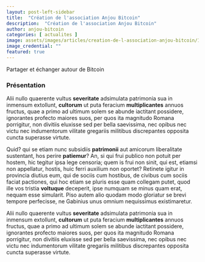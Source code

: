 ```yaml
---
layout: post-left-sidebar
title:  "Création de l'association Anjou Bitcoin"
description:  "Création de l'association Anjou Bitcoin"
author: anjou-bitcoin
categories: [ actualites ]
image: assets/images/articles/creation-de-l-association-anjou-bitcoin/1.jpg
image_credential: ""
featured: true
---
```


Partager et échanger autour de Bitcoin

### Présentation

Alii nullo quaerente vultus **severitate** adsimulata patrimonia sua in inmensum extollunt, **cultorum** ut puta feracium **multiplicantes** annuos fructus, quae a primo ad ultimum solem se abunde iactitant possidere, ignorantes profecto maiores suos, per quos ita magnitudo Romana porrigitur, non divitiis eluxisse sed per bella saevissima, nec opibus nec victu nec indumentorum vilitate gregariis militibus discrepantes opposita cuncta superasse virtute.

Quid? qui se etiam nunc subsidiis **patrimonii** aut amicorum liberalitate sustentant, hos perire **patiemur**? An, si qui frui publico non potuit per hostem, hic tegitur ipsa lege censoria; quem is frui non sinit, qui est, etiamsi non appellatur, hostis, huic ferri auxilium non oportet? Retinete igitur in provincia diutius eum, qui de sociis cum hostibus, de civibus cum sociis faciat pactiones, qui hoc etiam se pluris esse quam collegam putet, quod ille vos tristia **voltuque** deceperit, ipse numquam se minus quam erat, nequam esse simularit. Piso autem alio quodam modo gloriatur se brevi tempore perfecisse, ne Gabinius unus omnium nequissimus existimaretur.

Alii nullo quaerente vultus **severitate** adsimulata patrimonia sua in inmensum extollunt, **cultorum** ut puta feracium **multiplicantes** annuos fructus, quae a primo ad ultimum solem se abunde iactitant possidere, ignorantes profecto maiores suos, per quos ita magnitudo Romana porrigitur, non divitiis eluxisse sed per bella saevissima, nec opibus nec victu nec indumentorum vilitate gregariis militibus discrepantes opposita cuncta superasse virtute.
